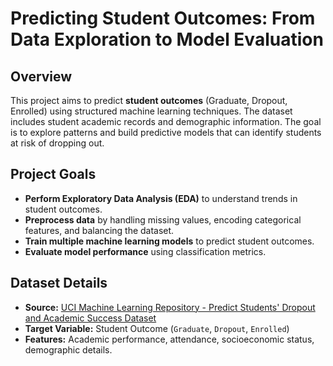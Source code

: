 # Predicting Student Outcomes: From Data Exploration to Model Evaluation

## Overview
This project aims to predict **student outcomes** (Graduate, Dropout, Enrolled) using structured machine learning techniques. The dataset includes student academic records and demographic information. The goal is to explore patterns and build predictive models that can identify students at risk of dropping out.

## Project Goals
- **Perform Exploratory Data Analysis (EDA)** to understand trends in student outcomes.
- **Preprocess data** by handling missing values, encoding categorical features, and balancing the dataset.
- **Train multiple machine learning models** to predict student outcomes.
- **Evaluate model performance** using classification metrics.

## Dataset Details
- **Source:** [UCI Machine Learning Repository - Predict Students' Dropout and Academic Success Dataset](https://archive.ics.uci.edu/dataset/697/predict+students+dropout+and+academic+success)
- **Target Variable:** Student Outcome (`Graduate`, `Dropout`, `Enrolled`)
- **Features:** Academic performance, attendance, socioeconomic status, demographic details.
